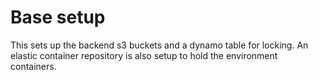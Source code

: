 # Base setup 

This sets up the backend s3 buckets and a dynamo table for locking. An elastic container repository is also setup to hold the environment containers.
